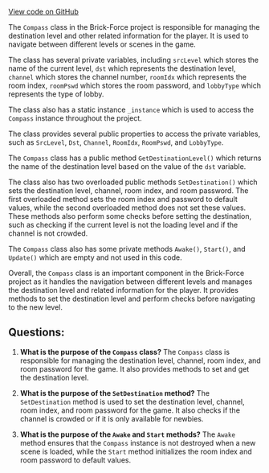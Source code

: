 [View code on GitHub](https://github.com/TieHaxJan/Brick-Force/Assembly-CSharp\Compass.cs)

The `Compass` class in the Brick-Force project is responsible for managing the destination level and other related information for the player. It is used to navigate between different levels or scenes in the game.

The class has several private variables, including `srcLevel` which stores the name of the current level, `dst` which represents the destination level, `channel` which stores the channel number, `roomIdx` which represents the room index, `roomPswd` which stores the room password, and `lobbyType` which represents the type of lobby.

The class also has a static instance `_instance` which is used to access the `Compass` instance throughout the project.

The class provides several public properties to access the private variables, such as `SrcLevel`, `Dst`, `Channel`, `RoomIdx`, `RoomPswd`, and `LobbyType`.

The `Compass` class has a public method `GetDestinationLevel()` which returns the name of the destination level based on the value of the `dst` variable.

The class also has two overloaded public methods `SetDestination()` which sets the destination level, channel, room index, and room password. The first overloaded method sets the room index and password to default values, while the second overloaded method does not set these values. These methods also perform some checks before setting the destination, such as checking if the current level is not the loading level and if the channel is not crowded.

The `Compass` class also has some private methods `Awake()`, `Start()`, and `Update()` which are empty and not used in this code.

Overall, the `Compass` class is an important component in the Brick-Force project as it handles the navigation between different levels and manages the destination level and related information for the player. It provides methods to set the destination level and perform checks before navigating to the new level.
## Questions: 
 1. **What is the purpose of the `Compass` class?**
The `Compass` class is responsible for managing the destination level, channel, room index, and room password for the game. It also provides methods to set and get the destination level.

2. **What is the purpose of the `SetDestination` method?**
The `SetDestination` method is used to set the destination level, channel, room index, and room password for the game. It also checks if the channel is crowded or if it is only available for newbies.

3. **What is the purpose of the `Awake` and `Start` methods?**
The `Awake` method ensures that the `Compass` instance is not destroyed when a new scene is loaded, while the `Start` method initializes the room index and room password to default values.